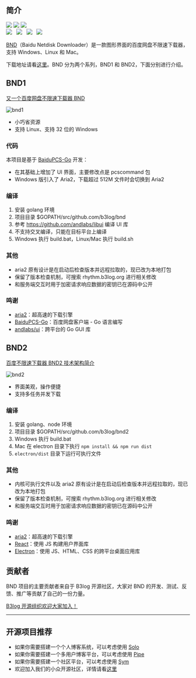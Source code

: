 ## 简介

<a title="Hits" target="_blank" href="https://github.com/b3log/hits"><img src="https://hits.b3log.org/b3log/baidu-netdisk-downloaderx.svg"></a>
<a title="Code Size" target="_blank" href="https://github.com/b3log/baidu-netdisk-downloaderx"><img src="https://img.shields.io/github/languages/code-size/b3log/baidu-netdisk-downloaderx.svg?style=flat-square&color=6699FF"></a>
<a title="Downloads" target="_blank" href="https://github.com/b3log/baidu-netdisk-downloaderx/releases"><img src="https://img.shields.io/github/downloads/b3log/baidu-netdisk-downloaderx/total.svg?style=flat-square&color=99CC99"></a>
<br>
<a title="GitHub Watchers" target="_blank" href="https://github.com/b3log/baidu-netdisk-downloaderx/watchers"><img src="https://img.shields.io/github/watchers/b3log/baidu-netdisk-downloaderx.svg?label=Watchers&style=social"></a>&nbsp;&nbsp;
<a title="GitHub Stars" target="_blank" href="https://github.com/b3log/baidu-netdisk-downloaderx/stargazers"><img src="https://img.shields.io/github/stars/b3log/baidu-netdisk-downloaderx.svg?label=Stars&style=social"></a>&nbsp;&nbsp;
<a title="GitHub Forks" target="_blank" href="https://github.com/b3log/baidu-netdisk-downloaderx/network/members"><img src="https://img.shields.io/github/forks/b3log/baidu-netdisk-downloaderx.svg?label=Forks&style=social"></a>&nbsp;&nbsp;
<a title="Author GitHub Followers" target="_blank" href="https://github.com/88250"><img src="https://img.shields.io/github/followers/88250.svg?label=Followers&style=social"></a>

[BND](https://github.com/b3log/baidu-netdisk-downloaderx)（Baidu Netdisk Downloader）是一款图形界面的百度网盘不限速下载器，支持 Windows、Linux 和 Mac。

下载地址请看[这里](https://hacpai.com/article/1563154719934)。BND 分为两个系列，BND1 和 BND2，下面分别进行介绍。

## BND1

[又一个百度网盘不限速下载器 BND](https://hacpai.com/article/1524460877352)

![bnd1](https://user-images.githubusercontent.com/873584/52854939-0825f100-315b-11e9-9aca-d03841b6c44e.png)

* 小巧省资源
* 支持 Linux、支持 32 位的 Windows

### 代码

本项目是基于 [BaiduPCS-Go](https://github.com/iikira/BaiduPCS-Go) 开发：

* 在其基础上增加了 UI 界面，主要修改点是 pcscommand 包
* Windows 版引入了 Aria2，下载超过 512M 文件时会切换到 Aria2

### 编译

1. 安装 golang 环境
2. 项目目录 $GOPATH/src/github.com/b3log/bnd
3. 参考 https://github.com/andlabs/libui 编译 UI 库
4. 不支持交叉编译，只能在目标平台上编译
5. Windows 执行 build.bat，Linux/Mac 执行 build.sh

### 其他

* aria2 原有设计是在启动后检查版本并远程拉取的，现已改为本地打包
* 保留了版本检查机制，可搜索 rhythm.b3log.org 进行相关修改
* 和服务端交互时用于加密请求响应数据的密钥已在源码中公开

### 鸣谢

* [aria2](https://github.com/aria2/aria2)：超高速的下载引擎
* [BaiduPCS-Go](https://github.com/iikira/BaiduPCS-Go)：百度网盘客户端 - Go 语言编写
* [andlabs/ui](https://github.com/andlabs/ui)：跨平台的 Go GUI 库

## BND2

[百度不限速下载器 BND2 技术架构简介](https://hacpai.com/article/1535277215816)

![bnd2](https://user-images.githubusercontent.com/970828/52894072-df473f80-31de-11e9-8301-33d2fa9858b4.png)

* 界面美观，操作便捷
* 支持多任务并发下载

### 编译

1. 安装 golang、node 环境
2. 项目目录 $GOPATH/src/github.com/b3log/bnd2
3. Windows 执行 build.bat
4. Mac 在 electron 目录下执行 `npm install && npm run dist`
5. `electron/dist` 目录下运行可执行文件

### 其他

* 内核可执行文件以及 aria2 原有设计是在启动后检查版本并远程拉取的，现已改为本地打包
* 保留了版本检查机制，可搜索 rhythm.b3log.org 进行相关修改
* 和服务端交互时用于加密请求响应数据的密钥已在源码中公开

### 鸣谢

* [aria2](https://github.com/aria2/aria2)：超高速的下载引擎
* [React](https://github.com/facebook/react)：使用 JS 构建用户界面库
* [Electron](https://github.com/electron/electron)：使用 JS、HTML、CSS 的跨平台桌面应用库

## 贡献者

BND 项目的主要贡献者来自于 B3log 开源社区，大家对 BND 的开发、测试、反馈、推广等贡献了自己的一份力量。

[B3log 开源组织欢迎大家加入！](https://hacpai.com/article/1463025124998)

---

## 开源项目推荐

* 如果你需要搭建一个个人博客系统，可以考虑使用 [Solo](https://github.com/b3log/solo)
* 如果你需要搭建一个多用户博客平台，可以考虑使用 [Pipe](https://github.com/b3log/pipe)
* 如果你需要搭建一个社区平台，可以考虑使用 [Sym](https://github.com/b3log/symphony)
* 欢迎加入我们的小众开源社区，详情请看[这里](https://hacpai.com/article/1463025124998)
